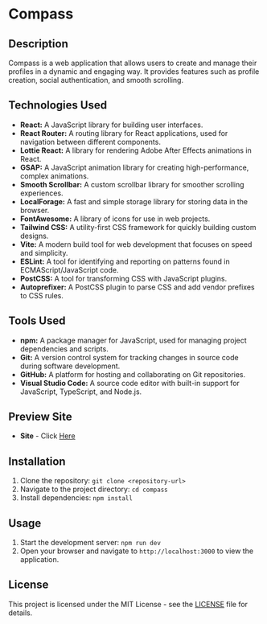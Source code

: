 # Compass

## Description

Compass is a web application that allows users to create and manage their profiles in a dynamic and engaging way. It provides features such as profile creation, social authentication, and smooth scrolling.

## Technologies Used

- **React:** A JavaScript library for building user interfaces.
- **React Router:** A routing library for React applications, used for navigation between different components.
- **Lottie React:** A library for rendering Adobe After Effects animations in React.
- **GSAP:** A JavaScript animation library for creating high-performance, complex animations.
- **Smooth Scrollbar:** A custom scrollbar library for smoother scrolling experiences.
- **LocalForage:** A fast and simple storage library for storing data in the browser.
- **FontAwesome:** A library of icons for use in web projects.
- **Tailwind CSS:** A utility-first CSS framework for quickly building custom designs.
- **Vite:** A modern build tool for web development that focuses on speed and simplicity.
- **ESLint:** A tool for identifying and reporting on patterns found in ECMAScript/JavaScript code.
- **PostCSS:** A tool for transforming CSS with JavaScript plugins.
- **Autoprefixer:** A PostCSS plugin to parse CSS and add vendor prefixes to CSS rules.

## Tools Used

- **npm:** A package manager for JavaScript, used for managing project dependencies and scripts.
- **Git:** A version control system for tracking changes in source code during software development.
- **GitHub:** A platform for hosting and collaborating on Git repositories.
- **Visual Studio Code:** A source code editor with built-in support for JavaScript, TypeScript, and Node.js.

## Preview Site

- **Site** - Click <a href="https://compass-shareprofile.netlify.app/">Here</a>

## Installation

1. Clone the repository: `git clone <repository-url>`
2. Navigate to the project directory: `cd compass`
3. Install dependencies: `npm install`

## Usage

1. Start the development server: `npm run dev`
2. Open your browser and navigate to `http://localhost:3000` to view the application.

## License

This project is licensed under the MIT License - see the [LICENSE](LICENSE) file for details.

